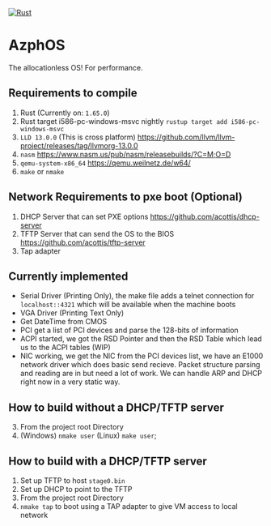[![Rust](https://github.com/acottis/AzphOS/actions/workflows/rust.yml/badge.svg)](https://github.com/acottis/AzphOS/actions/workflows/rust.yml)

# AzphOS
The allocationless OS! For performance.

## Requirements to compile
1. Rust (Currently on: ```1.65.0```)
2. Rust target i586-pc-windows-msvc nightly ```rustup target add i586-pc-windows-msvc```
2. ``LLD 13.0.0`` (This is cross platform) https://github.com/llvm/llvm-project/releases/tag/llvmorg-13.0.0 
3. ```nasm``` https://www.nasm.us/pub/nasm/releasebuilds/?C=M;O=D 
4. ```qemu-system-x86_64``` https://qemu.weilnetz.de/w64/
5. ```make``` or ```nmake```

## Network Requirements to pxe boot (Optional)
1. DHCP Server that can set PXE options https://github.com/acottis/dhcp-server
2. TFTP Server that can send the OS to the BIOS https://github.com/acottis/tftp-server
3. Tap adapter

## Currently implemented
* Serial Driver (Printing Only), the make file adds a telnet connection for ```localhost::4321``` which will be available when the machine boots
* VGA Driver (Printing Text Only)
* Get DateTime from CMOS
* PCI get a list of PCI devices and parse the 128-bits of information
* ACPI started, we got the RSD Pointer and then the RSD Table which lead us to the ACPI tables (WIP)
* NIC working, we get the NIC from the PCI devices list, we have an E1000 network driver which does basic send recieve. Packet structure parsing
and reading are in but need a lot of work. We can handle ARP and DHCP right now in a very static way.

## How to build without a DHCP/TFTP server
3. From the project root Directory
2. (Windows) ```nmake user``` (Linux) ```make user```; 


## How to build with a DHCP/TFTP server
1. Set up TFTP to host `stage0.bin`
2. Set up DHCP to point to the TFTP
3. From the project root Directory
3. ```nmake tap``` to boot using a TAP adapter to give VM access to local network